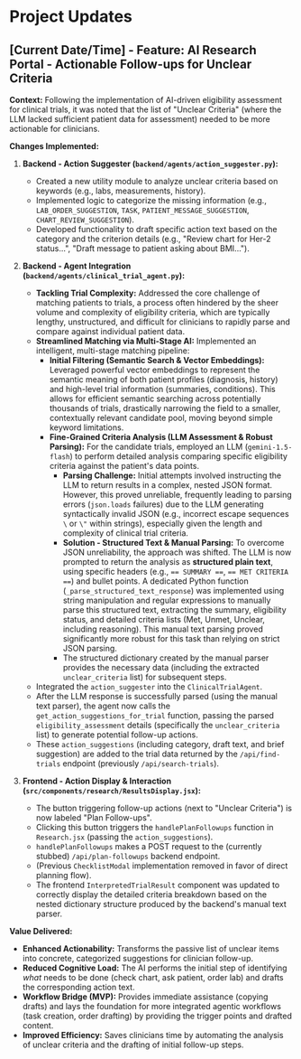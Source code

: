 # Project Updates

## [Current Date/Time] - Feature: AI Research Portal - Actionable Follow-ups for Unclear Criteria

**Context:** Following the implementation of AI-driven eligibility assessment for clinical trials, it was noted that the list of "Unclear Criteria" (where the LLM lacked sufficient patient data for assessment) needed to be more actionable for clinicians.

**Changes Implemented:**

1.  **Backend - Action Suggester (`backend/agents/action_suggester.py`):**
    *   Created a new utility module to analyze unclear criteria based on keywords (e.g., labs, measurements, history).
    *   Implemented logic to categorize the missing information (e.g., `LAB_ORDER_SUGGESTION`, `TASK`, `PATIENT_MESSAGE_SUGGESTION`, `CHART_REVIEW_SUGGESTION`).
    *   Developed functionality to draft specific action text based on the category and the criterion details (e.g., "Review chart for Her-2 status...", "Draft message to patient asking about BMI...").

2.  **Backend - Agent Integration (`backend/agents/clinical_trial_agent.py`):**
    *   **Tackling Trial Complexity:** Addressed the core challenge of matching patients to trials, a process often hindered by the sheer volume and complexity of eligibility criteria, which are typically lengthy, unstructured, and difficult for clinicians to rapidly parse and compare against individual patient data.
    *   **Streamlined Matching via Multi-Stage AI:** Implemented an intelligent, multi-stage matching pipeline:
        *   **Initial Filtering (Semantic Search & Vector Embeddings):** Leveraged powerful vector embeddings to represent the semantic meaning of both patient profiles (diagnosis, history) and high-level trial information (summaries, conditions). This allows for efficient semantic searching across potentially thousands of trials, drastically narrowing the field to a smaller, contextually relevant candidate pool, moving beyond simple keyword limitations.
        *   **Fine-Grained Criteria Analysis (LLM Assessment & Robust Parsing):** For the candidate trials, employed an LLM (`gemini-1.5-flash`) to perform detailed analysis comparing specific eligibility criteria against the patient's data points.
            *   **Parsing Challenge:** Initial attempts involved instructing the LLM to return results in a complex, nested JSON format. However, this proved unreliable, frequently leading to parsing errors (`json.loads` failures) due to the LLM generating syntactically invalid JSON (e.g., incorrect escape sequences `\` or `\"` within strings), especially given the length and complexity of clinical trial criteria.
            *   **Solution - Structured Text & Manual Parsing:** To overcome JSON unreliability, the approach was shifted. The LLM is now prompted to return the analysis as **structured plain text**, using specific headers (e.g., `== SUMMARY ==`, `== MET CRITERIA ==`) and bullet points. A dedicated Python function (`_parse_structured_text_response`) was implemented using string manipulation and regular expressions to manually parse this structured text, extracting the summary, eligibility status, and detailed criteria lists (Met, Unmet, Unclear, including reasoning). This manual text parsing proved significantly more robust for this task than relying on strict JSON parsing.
            *   The structured dictionary created by the manual parser provides the necessary data (including the extracted `unclear_criteria` list) for subsequent steps.
    *   Integrated the `action_suggester` into the `ClinicalTrialAgent`.
    *   After the LLM response is successfully parsed (using the manual text parser), the agent now calls the `get_action_suggestions_for_trial` function, passing the parsed `eligibility_assessment` details (specifically the `unclear_criteria` list) to generate potential follow-up actions.
    *   These `action_suggestions` (including category, draft text, and brief suggestion) are added to the trial data returned by the `/api/find-trials` endpoint (previously `/api/search-trials`).

3.  **Frontend - Action Display & Interaction (`src/components/research/ResultsDisplay.jsx`):**
    *   The button triggering follow-up actions (next to "Unclear Criteria") is now labeled "Plan Follow-ups".
    *   Clicking this button triggers the `handlePlanFollowups` function in `Research.jsx` (passing the `action_suggestions`).
    *   `handlePlanFollowups` makes a POST request to the (currently stubbed) `/api/plan-followups` backend endpoint.
    *   (Previous `ChecklistModal` implementation removed in favor of direct planning flow).
    *   The frontend `InterpretedTrialResult` component was updated to correctly display the detailed criteria breakdown based on the nested dictionary structure produced by the backend's manual text parser.

**Value Delivered:**

*   **Enhanced Actionability:** Transforms the passive list of unclear items into concrete, categorized suggestions for clinician follow-up.
*   **Reduced Cognitive Load:** The AI performs the initial step of identifying *what* needs to be done (check chart, ask patient, order lab) and drafts the corresponding action text.
*   **Workflow Bridge (MVP):** Provides immediate assistance (copying drafts) and lays the foundation for more integrated agentic workflows (task creation, order drafting) by providing the trigger points and drafted content.
*   **Improved Efficiency:** Saves clinicians time by automating the analysis of unclear criteria and the drafting of initial follow-up steps.
